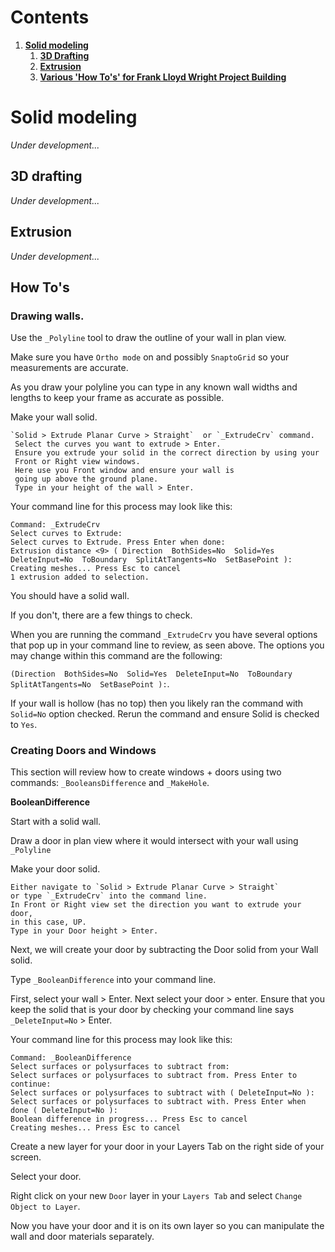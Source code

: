 # Contents
1. [**Solid modeling**](#solid-modeling)
    1. [**3D Drafting**](#3d-drafting)
    2. [**Extrusion**](#extrusion)
    3. [**Various 'How To's' for Frank Lloyd Wright Project Building**](#how-tos)

# Solid modeling
*Under development...*

## 3D drafting
*Under development...*

## Extrusion
*Under development...*

## How To's

### Drawing walls.

Use the `_Polyline` tool to draw the outline of your wall in plan view.

Make sure you have `Ortho mode` on and possibly `SnaptoGrid` so your measurements are accurate.

As you draw your polyline you can type in any known wall widths and lengths to keep your frame as accurate as possible.

Make your wall solid.
```
`Solid > Extrude Planar Curve > Straight`  or `_ExtrudeCrv` command.
 Select the curves you want to extrude > Enter.
 Ensure you extrude your solid in the correct direction by using your
 Front or Right view windows.
 Here use you Front window and ensure your wall is
 going up above the ground plane.
 Type in your height of the wall > Enter.
```

Your command line for this process may look like this:
```
Command: _ExtrudeCrv
Select curves to Extrude:
Select curves to Extrude. Press Enter when done:
Extrusion distance <9> ( Direction  BothSides=No  Solid=Yes  DeleteInput=No  ToBoundary  SplitAtTangents=No  SetBasePoint ):
Creating meshes... Press Esc to cancel
1 extrusion added to selection.
```

You should have a solid wall.

If you don't, there are a few things to check.

When you are running the command `_ExtrudeCrv` you have several options that pop up in your command line to review, as seen above. The options you may change within this command are the following:  

`(Direction  BothSides=No  Solid=Yes  DeleteInput=No  ToBoundary  SplitAtTangents=No  SetBasePoint ):`.

If your wall is hollow (has no top) then you likely ran the command with `Solid=No` option checked. Rerun the command and ensure Solid is checked to `Yes`.


### Creating Doors and Windows

This section will review how to create windows + doors using two commands:
 `_BooleansDifference` and `_MakeHole`.

__BooleanDifference__

Start with a solid wall.

Draw a door in plan view where it would intersect with your wall using `_Polyline`

Make your door solid.

```
Either navigate to `Solid > Extrude Planar Curve > Straight`
or type `_ExtrudeCrv` into the command line.
In Front or Right view set the direction you want to extrude your door,
in this case, UP.
Type in your Door height > Enter.
```

Next, we will create your door by subtracting the Door solid from your Wall solid.

Type `_BooleanDifference` into your command line.

First, select your wall > Enter. Next select your door > enter. Ensure that you keep the solid that is your door by checking your command line says `_DeleteInput=No` > Enter.

Your command line for this process may look like this:
```
Command: _BooleanDifference
Select surfaces or polysurfaces to subtract from:
Select surfaces or polysurfaces to subtract from. Press Enter to continue:
Select surfaces or polysurfaces to subtract with ( DeleteInput=No ):
Select surfaces or polysurfaces to subtract with. Press Enter when done ( DeleteInput=No ):
Boolean difference in progress... Press Esc to cancel
Creating meshes... Press Esc to cancel
```
Create a new layer for your door in your Layers Tab on the right side of your screen.

Select your door.

Right click on your new `Door` layer in your `Layers Tab` and select `Change Object to Layer`.

Now you have your door and it is on its own layer so you can manipulate the wall and door materials separately.
